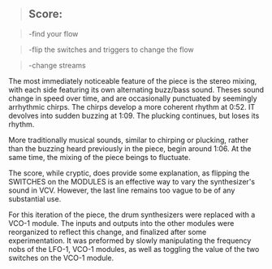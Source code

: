 >## Score:

>-find your flow

>-flip the switches and triggers to change the flow

>-change streams

The most immediately noticeable  feature of the piece is the stereo mixing, with each side featuring its own alternating buzz/bass sound. Theses sound change in speed over time, and are occasionally punctuated by seemingly arrhythmic chirps. The chirps develop a more coherent rhythm at 0:52. IT devolves into sudden buzzing at 1:09. The plucking continues, but loses its rhythm.

More traditionally musical sounds, similar to chirping or plucking, rather than the buzzing heard previously in the piece, begin around 1:06. At the same time, the mixing of the piece beings to fluctuate.

The score, while cryptic, does provide some explanation, as flipping the SWITCHES on the MODULES is an effective way to vary the synthesizer's sound in VCV. However, the last line remains too vague to be of any substantial use.

For this iteration of the piece, the drum synthesizers were replaced with a VCO-1 module. The inputs and outputs into the other modules were reorganized to reflect this change, and finalized after some experimentation. It was preformed by slowly manipulating the frequency nobs of the LFO-1, VCO-1 modules, as well as toggling the value of the two switches on the VCO-1 module.
